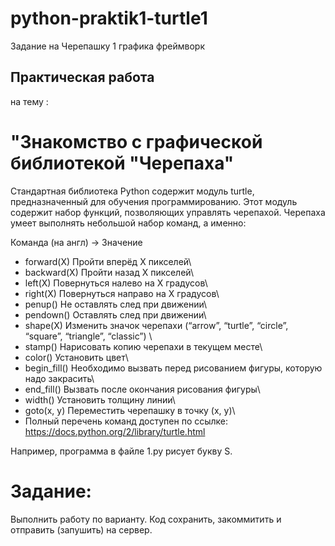 # python-praktik1-turtle1
Задание на Черепашку 1 графика фреймворк
## Практическая работа 
на тему :
# "Знакомство с графической библиотекой "Черепаха"

Стандартная библиотека Python содержит модуль turtle, предназначенный для обучения программированию. Этот модуль содержит набор функций, позволяющих управлять черепахой. Черепаха умеет выполнять небольшой набор команд, а именно:

Команда (на англ) ->   Значение

- forward(X) 	Пройти вперёд X пикселей\
- backward(X) 	Пройти назад X пикселей\
- left(X) 	Повернуться налево на X градусов\
- right(X) 	Повернуться направо на X градусов\
- penup() 	Не оставлять след при движении\
- pendown() 	Оставлять след при движении\
- shape(X) 	Изменить значок черепахи (“arrow”, “turtle”, “circle”, “square”, “triangle”, “classic”)
\
- stamp() 	Нарисовать копию черепахи в текущем месте\
- color() 	Установить цвет\
- begin_fill() 	Необходимо вызвать перед рисованием фигуры, которую надо закрасить\
- end_fill() 	Вызвать после окончания рисования фигуры\
- width() 	Установить толщину линии\
- goto(x, y) 	Переместить черепашку в точку (x, y)\
- 
  Полный перечень команд доступен по ссылке:  https://docs.python.org/2/library/turtle.html

Например,  программа в файле 1.py рисует букву S.

# Задание:
Выполнить работу по варианту.
Код сохранить, закоммитить и отправить (запушить) на сервер.
